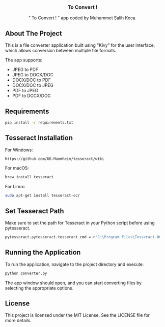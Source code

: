 <br/>
<div align="center">
</a>
<h3 align="center">To Convert !</h3>
<p align="center">
" To Convert ! " app coded by Muhammet Salih Koca.
  
</p>
</div> 

## About The Project
  This is a file converter application built using "Kivy" for the user interface, which allows conversion between multiple file formats. 

 The app supports: 
- JPEG to PDF
- JPEG to DOCX/DOC
- DOCX/DOC to PDF 
- DOCX/DOC to JPEG 
- PDF to JPEG  
- PDF to DOCX/DOC

## Requirements

```sh
pip install -r requirements.txt
```


## Tesseract Installation

For Windows:

```sh
https://github.com/UB-Mannheim/tesseract/wiki
```

For macOS:

```sh
brew install tesseract
```
For Linux: 

```sh
sudo apt-get install tesseract-ocr
```

## Set Tesseract Path
 
 Make sure to set the path for Tesseract in your Python script before using pytesseract.
 
```sh
pytesseract.pytesseract.tesseract_cmd = r'C:\Program Files\Tesseract-OCR\tesseract.exe'
```

## Running the Application

To run the application, navigate to the project directory and execute:

```sh
python converter.py
```

The app window should open, and you can start converting files by selecting the appropriate options.

## License

This project is licensed under the MIT License. See the LICENSE file for more details.
